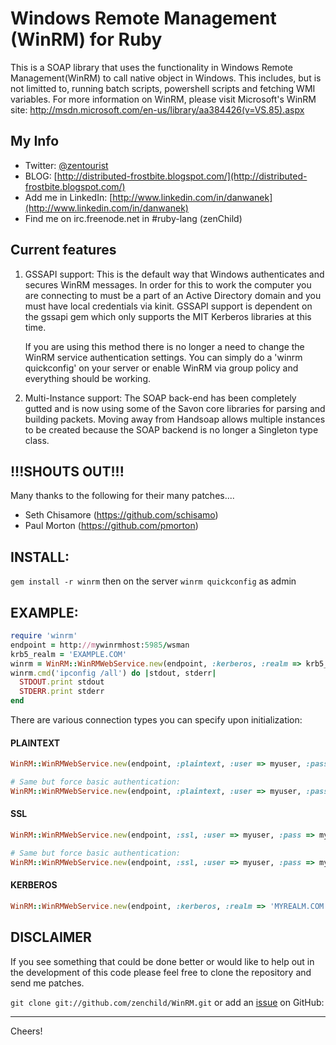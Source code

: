 # Windows Remote Management (WinRM) for Ruby

This is a SOAP library that uses the functionality in Windows Remote
Management(WinRM) to call native object in Windows.  This includes, but is
not limitted to, running batch scripts, powershell scripts and fetching WMI
variables.  For more information on WinRM, please visit Microsoft's WinRM
site: http://msdn.microsoft.com/en-us/library/aa384426(v=VS.85).aspx

## My Info
* Twitter: [@zentourist](https://twitter.com/zentourist)
* BLOG:  [http://distributed-frostbite.blogspot.com/](http://distributed-frostbite.blogspot.com/)
* Add me in LinkedIn:  [http://www.linkedin.com/in/danwanek](http://www.linkedin.com/in/danwanek)
* Find me on irc.freenode.net in #ruby-lang (zenChild)

## Current features

1. GSSAPI support:  This is the default way that Windows authenticates and
   secures WinRM messages. In order for this to work the computer you are
   connecting to must be a part of an Active Directory domain and you must
   have local credentials via kinit. GSSAPI support is dependent on the
   gssapi gem which only supports the MIT Kerberos libraries at this time.

   If you are using this method there is no longer a need to change the
   WinRM service authentication settings. You can simply do a
   'winrm quickconfig' on your server or enable WinRM via group policy and
   everything should be working.

2. Multi-Instance support:  The SOAP back-end has been completely gutted
   and is now using some of the Savon core libraries for parsing and
   building packets. Moving away from Handsoap allows multiple instances
   to be created because the SOAP backend is no longer a Singleton type
   class.


## !!!SHOUTS OUT!!!
Many thanks to the following for their many patches....
* Seth Chisamore (https://github.com/schisamo)
* Paul Morton (https://github.com/pmorton)



## INSTALL:
`gem install -r winrm` then on the server `winrm quickconfig` as admin

## EXAMPLE:
```ruby
require 'winrm'
endpoint = http://mywinrmhost:5985/wsman
krb5_realm = 'EXAMPLE.COM'
winrm = WinRM::WinRMWebService.new(endpoint, :kerberos, :realm => krb5_realm)
winrm.cmd('ipconfig /all') do |stdout, stderr|
  STDOUT.print stdout
  STDERR.print stderr
end
```

There are various connection types you can specify upon initialization:

#### PLAINTEXT
```ruby
WinRM::WinRMWebService.new(endpoint, :plaintext, :user => myuser, :pass => mypass)

# Same but force basic authentication:
WinRM::WinRMWebService.new(endpoint, :plaintext, :user => myuser, :pass => mypass, :basic_auth_only => true)
```

#### SSL
```ruby
WinRM::WinRMWebService.new(endpoint, :ssl, :user => myuser, :pass => mypass)

# Same but force basic authentication:
WinRM::WinRMWebService.new(endpoint, :ssl, :user => myuser, :pass => mypass, :basic_auth_only => true)
```

#### KERBEROS
```ruby
WinRM::WinRMWebService.new(endpoint, :kerberos, :realm => 'MYREALM.COM')
```

## DISCLAIMER
If you see something that could be done better or would like to help out in the development of this code please feel free to clone the repository and send me patches.

`git clone git://github.com/zenchild/WinRM.git` or add an [issue](https://github.com/zenchild/WinRM/issues) on GitHub:

- - -

Cheers!
